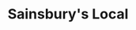 ---
title: "Sainsbury's Local"
url: /cheltenham/sainsburys-local-cirencester-road/
shop: convenience
---